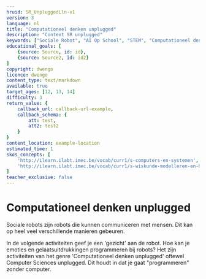 ```yaml
---
hruid: SR_UnpluggedLln-v1
version: 3
language: nl
title: "Computationeel denken unplugged"
description: "Context SR unplugged"
keywords: ["Sociale Robot", "AI Op School", "STEM", "Computationeel denken", "Grafisch programmeren"]
educational_goals: [
    {source: Source, id: id}, 
    {source: Source2, id: id2}
]
copyright: dwengo
licence: dwengo
content_type: text/markdown
available: true
target_ages: [12, 13, 14]
difficulty: 3
return_value: {
    callback_url: callback-url-example,
    callback_schema: {
        att: test,
        att2: test2
    }
}
content_location: example-location
estimated_time: 1
skos_concepts: [
    'http://ilearn.ilabt.imec.be/vocab/curr1/s-computers-en-systemen', 
    'http://ilearn.ilabt.imec.be/vocab/curr1/s-wiskunde-modelleren-en-heuristiek'
]
teacher_exclusive: false
---
```


# Computationeel denken unplugged

Sociale robots zijn robots die kunnen communiceren met mensen. Dit kan op heel veel verschillende manieren gebeuren.  

In de volgende activiteiten geef je een 'gezicht' aan de robot. Hoe kan je emoties en gelaatsuitdrukkingen programmeren bij robots?
Het zijn activiteiten van het genre 'Computationeel denken unplugged' oftewel Computer Sciences unplugged. Dit houdt in dat je gaat "programmeren" zonder computer.  